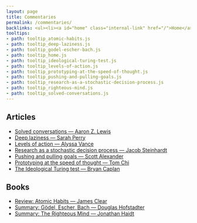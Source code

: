 ```yaml
---
layout: page
title: Commentaries
permalink: /commentaries/
backlinks: <ul><li><a id="home" class="internal-link" href="/">Home</a></li></ul>
tooltips: 
- path: tooltip_atomic-habits.js
- path: tooltip_deep-laziness.js
- path: tooltip_godel-escher-bach.js
- path: tooltip_home.js
- path: tooltip_ideological-turing-test.js
- path: tooltip_levels-of-action.js
- path: tooltip_prototyping-at-the-speed-of-thought.js
- path: tooltip_pushing-and-pulling-goals.js
- path: tooltip_research-as-a-stochastic-decision-process.js
- path: tooltip_righteous-mind.js
- path: tooltip_solved-conversations.js
---
```


## Articles

* <a id="solved-conversations" class="internal-link" href="/solved-conversations/">Solved conversations — Aaron Z. Lewis</a>
* <a id="deep-laziness" class="internal-link" href="/deep-laziness/">Deep laziness — Sarah Perry</a>
* <a id="levels-of-action" class="internal-link" href="/levels-of-action/">Levels of action — Alyssa Vance</a>
* <a id="research-as-a-stochastic-decision-process" class="internal-link" href="/research-as-a-stochastic-decision-process/">Research as a stochastic decision process — Jacob Steinhardt</a>
* <a id="pushing-and-pulling-goals" class="internal-link" href="/pushing-and-pulling-goals/">Pushing and pulling goals — Scott Alexander</a>
* <a id="prototyping-at-the-speed-of-thought" class="internal-link" href="/prototyping-at-the-speed-of-thought/">Prototyping at the speed of thought — Tom Chi</a>
* <a id="ideological-turing-test" class="internal-link" href="/ideological-turing-test/">The Ideological Turing test — Bryan Caplan</a>

## Books

* <a id="atomic-habits" class="internal-link" href="/atomic-habits/">Review: Atomic Habits — James Clear</a>
* <a id="godel-escher-bach" class="internal-link" href="/godel-escher-bach/">Summary: Gödel, Escher, Bach — Douglas Hofstadter</a>
* <a id="righteous-mind" class="internal-link" href="/righteous-mind/">Summary: The Righteous Mind — Jonathan Haidt</a>
